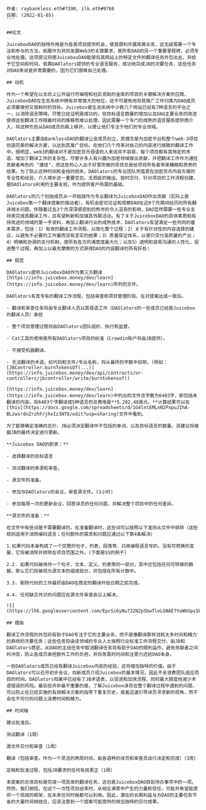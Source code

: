 
 
````纯文本
作者: raybankless.eth#7390, ilk.eth#9768
日期: (2022-01-05)
```

##论文

JuiceboxDAO的独特作用是为各类项目提供机会，使其顺利开展库房业务，这无疑需要一个专注和参与的方法。拓展作为共同发展Web3的关键要求，是所有DAO的另一个重要里程碑，必须专业地处理。这项提议将使JuiceboxDAO能够将其网站上的特定文件的翻译任务外包出去，并给予它空间和时间，依靠DAOlators提供的专业语言服务，成功地完成JB的次要任务，这些任务对DAO来说是非常需要的，因为它们很难自己处理。

## 动机

作为一个希望在以太坊上公开运行可编程和社区资助的金库的项目的关键解决方案供应商，JuiceboxDAO在生态系统中拥有非常强大的地位，这不可避免地将其推广工作归类为DAO成员必须要做但又很耗时的目标。Juicebox是生态系统中少数几个网站已经有7种语言的平台之一，以消除语言障碍。尽管已经证明是成功的，但目标语言数量的增加以及DAO主要业务的改进使得这些翻译工作随着时间的推移而难以处理，因此需要一个专门的成熟的语言服务提供商介入，将这种负担从DAO成员的肩上移开，以便让他们专注于他们的专业领域。

DAOlators主要由BanklessDAO的翻译公会成员创立，其理念是为加密平台和整个web-3项目创造完美的解决方案，以达到其推广目标。在他们几个月来对自己的内容进行细致的翻译工作中，很明显，web3的翻译对不是加密货币母语的人来说并不容易，每个项目都有其特定的术语，增加了翻译工作的复杂性。尽管许多人有兴趣为加密领域做出贡献，并把翻译工作作为通往贡献者角色的 "捷径"，但这些热心人出于好意所做的项目总是给项目所有者带来糟糕和昂贵的结果。为了防止这种时间和金钱的损失，DAOlators的专业团队凭借其在加密货币内容方面的专业性和经验，介入填补这一重要空白。无瑕疵的输出、按时交付、针对项目的工作流程创建，是DAOlators利用的主要支柱，作为提供客户所需的基础。

DAOlators的几个创始成员从一开始就作为专业翻译为JuiceboxDAO作出贡献（实际上是Juicebox第一个翻译提案的推动者），有机会密切见证和观察DAO在近8个月期间经历的所有翻译相关问题。伴随着过去3个月深深感受到的熊市的令人沮丧的影响，DAO显然需要一些专业支持来完成其翻译工作，这有望刷新和加强其外联活动。有了关于JuiceboxDAO的具体素质和有待改进的领域的第一手资料，再加上翻译行业的成熟技术，DAOlators有望满足一些共同的基本需求，包括：1）有效的翻译工作流程，以简化整个过程；2）关于有针对性的内容选择的建议，以避免不必要的工作量而没有坚实的结果；3）质量保证体系，以便只交付高质量的产出；4）明确和协调的支付机制，使所有各方的满意度最大化；以及5）透明和容易沟通的人性化，促进整个过程。再加上以最无摩擦的方式获得DAO的内容翻译的所有好处!

## 规范

DAOlators提供JuiceboxDAO作为第三方翻译[https://info.juicebox.money/dev/learn](https://info.juicebox.money/dev/learn)所列的文件。

DAOlators有其专有的翻译工作流程，包括审查和项目管理阶段。在对提案达成一致后。

- 翻译和审查任务将由专业翻译人员以其母语工作（DAOlators的一些成员已经是Juicebox的翻译人员）承担

- 整个项目管理过程将由DAOlators团队组织、执行和监督。

- Cat工具的使用是所有DAOlators项目的标准（Crowdin账户将由JB提供）。

- 不接受机器翻译。

- 无法翻译的术语，如代码和文件/专业名称，将从最终的字数中扣除。(例如：[JBController.burnTokensOf(...)](https://info.juicebox.money/dev/api/contracts/or-controllers/jbcontroller/write/burntokensof))

[https://info.juicebox.money/dev/learn](https://info.juicebox.money/dev/learn)中列出的文件总字数为6403字，即包括未翻译的内容。将6403个字翻译成5种语言的总费用是**5.282,48美元。**计算结果可以在[this](https://docs.google.com/spreadsheets/d/1G4lntEMLxN2PxpuJIhA-BLzwsrdnZrzhFrjhxIz3NT8/edit?usp=sharing)文件中看到。

为了能够确定准确的总价，JB必须决定翻译中不包括的单词，以及目标语言的数量。该建议将根据JB的最终决定进行更新。

**Juicebox DAO的职责：**

- 选择翻译的目标语言

- 测试翻译的来源和审查。

- 源文件的准备。

- 参加与DAOlators的会议，审查源文件。(1小时)

- 参加每周一次的更新会议，回答译员的任何问题，并解决整个项目中的任何差异。

**源文件的准备：**

在文件中有些词是不需要翻译的。在准备翻译时，这些词可以按照以下准则从文件中排除（这些规则适用于消除编码语言；任何额外的需求和问题应通过以下第4条解决）

1.如果代码本身构成了一个完整的句子，列表，段落等，只用编程语言写的，没有可转换的变量，它将被消除并排除在项目范围之外。(下面是SS的例子)

2.2. 如果代码被用作一个句子、文本、定义、列表等的一部分，其中还包括任何可转移的数据，那么它们将被视为源文本的组成部分，并包括在所有计数中。

3.3. 剔除代码的工作最好由DAO在商定的翻译开始日期之前完成。

4.4. 任何缺乏共识的问题应在源文件审查会议上解决。

![](https://lh6.googleusercontent.com/EpcSi6yNu732N2pSbwTleLGNAE7YuWUUps5bvzSx8lyzDpyxjl9oKw70mNHEa2OZm7U6eU2wOWmLZ9aTxajPi9qi5VVTaDxRE_H15NlYDbCDdtatYzm0mFoYIsAOUeGBlCMK8UAc4bmXpZX0wTs)

## 理由

翻译工作流程的外包将有助于DAO专注于它的主要业务，而不是像翻译那样消耗太多时间和精力的麻烦的次要任务；这些任务将由该领域的专业人士按照行业标准工作流程交付，由JB和DAOlators商定。从DAO的主线任务中取消翻译任务将有助于DAO的顺利运作，避免贡献者之间的冲突，防止各成员承担额外工作的负担，并将急需的时间和注意力还给DAO本身。

一些DAOlators成员已经有翻译Juicebox内容的经验，这将增加独特的价值。由于DAOlators可以召开初步会议，向新成员介绍Juicebox的基本情况，因此不会浪费团队适应项目的时间。DAOlators档案中已经有了JB术语表，以促进和加快流程，同时最大限度地减少术语错误的风险。最后但并非最不重要的是，了解Juicebox译员在整个翻译过程中遇到的问题，可以防止在已经实施的有效解决方案的指导下重复历史，或者迅速引导译员寻求新的视角，而不会在不可行的问题上浪费时间和精力。

## 时间轴

建议批准后。

测试翻译（1周）

源文件交付和审查（1周）

翻译（包括审查，作为一个灵活的两周时间，由各语种的译员和审查员自行决定和完成）（3周）

定稿和批准过程，包括JB要求的任何有效更正（1周）

本提案的总体目标是完成一项具体的翻译任务，这也是JuiceboxDAO目前待办事项中的一项。然而，我们相信，在这个一次性项目结束时，从相互满意中产生的力量和信任，可能并希望能提供一个现成的框架，在未来任何时候都可以利用。因此，潜在的长期利益与为DAO的主要任务节省的大量时间相结合，应该注意到一个提案可能提供的相当独特的交付成果。
